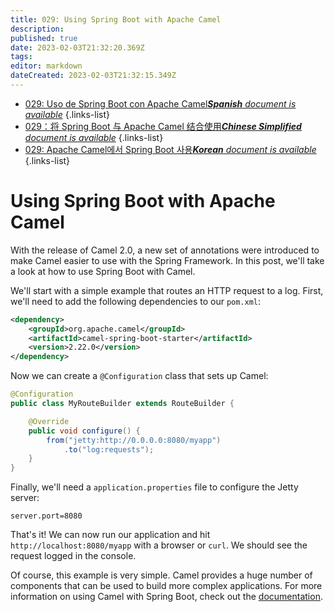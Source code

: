 ```yaml
---
title: 029: Using Spring Boot with Apache Camel
description: 
published: true
date: 2023-02-03T21:32:20.369Z
tags: 
editor: markdown
dateCreated: 2023-02-03T21:32:15.349Z
---
```


- [029: Uso de Spring Boot con Apache Camel***Spanish** document is available*](/es/Knowledge-base/Spring-Boot/Learning/029-using-spring-boot-with-apache-camel)
{.links-list}
- [029：将 Spring Boot 与 Apache Camel 结合使用***Chinese Simplified** document is available*](/zh/Knowledge-base/Spring-Boot/Learning/029-using-spring-boot-with-apache-camel)
{.links-list}
- [029: Apache Camel에서 Spring Boot 사용***Korean** document is available*](/ko/Knowledge-base/Spring-Boot/Learning/029-using-spring-boot-with-apache-camel)
{.links-list}


# Using Spring Boot with Apache Camel

With the release of Camel 2.0, a new set of annotations were introduced to make Camel easier to use with the Spring Framework. In this post, we'll take a look at how to use Spring Boot with Camel.

We'll start with a simple example that routes an HTTP request to a log. First, we'll need to add the following dependencies to our `pom.xml`:

```xml
<dependency>
    <groupId>org.apache.camel</groupId>
    <artifactId>camel-spring-boot-starter</artifactId>
    <version>2.22.0</version>
</dependency>
```

Now we can create a `@Configuration` class that sets up Camel:

```java
@Configuration
public class MyRouteBuilder extends RouteBuilder {

    @Override
    public void configure() {
        from("jetty:http://0.0.0.0:8080/myapp")
            .to("log:requests");
    }
}
```

Finally, we'll need a `application.properties` file to configure the Jetty server:

```properties
server.port=8080
```

That's it! We can now run our application and hit `http://localhost:8080/myapp` with a browser or `curl`. We should see the request logged in the console.

Of course, this example is very simple. Camel provides a huge number of components that can be used to build more complex applications. For more information on using Camel with Spring Boot, check out the [documentation](http://camel.apache.org/spring-boot.html).